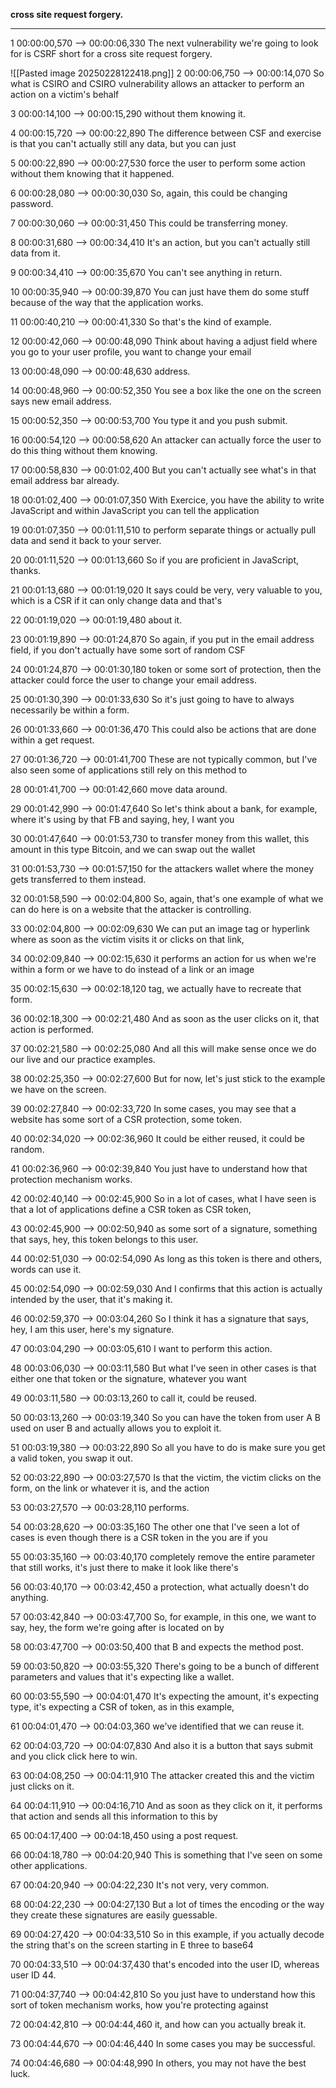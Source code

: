 **cross site request forgery.**









---

1
00:00:00,570 --> 00:00:06,330
The next vulnerability we're going to look for is CSRF short for a cross site request forgery.


![[Pasted image 20250228122418.png]]
2
00:00:06,750 --> 00:00:14,070
So what is CSIRO and CSIRO vulnerability allows an attacker to perform an action on a victim's behalf

3
00:00:14,100 --> 00:00:15,290
without them knowing it.

4
00:00:15,720 --> 00:00:22,890
The difference between CSF and exercise is that you can't actually still any data, but you can just

5
00:00:22,890 --> 00:00:27,530
force the user to perform some action without them knowing that it happened.

6
00:00:28,080 --> 00:00:30,030
So, again, this could be changing password.

7
00:00:30,060 --> 00:00:31,450
This could be transferring money.

8
00:00:31,680 --> 00:00:34,410
It's an action, but you can't actually still data from it.

9
00:00:34,410 --> 00:00:35,670
You can't see anything in return.

10
00:00:35,940 --> 00:00:39,870
You can just have them do some stuff because of the way that the application works.

11
00:00:40,210 --> 00:00:41,330
So that's the kind of example.

12
00:00:42,060 --> 00:00:48,090
Think about having a adjust field where you go to your user profile, you want to change your email

13
00:00:48,090 --> 00:00:48,630
address.

14
00:00:48,960 --> 00:00:52,350
You see a box like the one on the screen says new email address.

15
00:00:52,350 --> 00:00:53,700
You type it and you push submit.

16
00:00:54,120 --> 00:00:58,620
An attacker can actually force the user to do this thing without them knowing.

17
00:00:58,830 --> 00:01:02,400
But you can't actually see what's in that email address bar already.

18
00:01:02,400 --> 00:01:07,350
With Exercice, you have the ability to write JavaScript and within JavaScript you can tell the application

19
00:01:07,350 --> 00:01:11,510
to perform separate things or actually pull data and send it back to your server.

20
00:01:11,520 --> 00:01:13,660
So if you are proficient in JavaScript, thanks.

21
00:01:13,680 --> 00:01:19,020
It says could be very, very valuable to you, which is a CSR if it can only change data and that's

22
00:01:19,020 --> 00:01:19,480
about it.

23
00:01:19,890 --> 00:01:24,870
So again, if you put in the email address field, if you don't actually have some sort of random CSF

24
00:01:24,870 --> 00:01:30,180
token or some sort of protection, then the attacker could force the user to change your email address.

25
00:01:30,390 --> 00:01:33,630
So it's just going to have to always necessarily be within a form.

26
00:01:33,660 --> 00:01:36,470
This could also be actions that are done within a get request.

27
00:01:36,720 --> 00:01:41,700
These are not typically common, but I've also seen some of applications still rely on this method to

28
00:01:41,700 --> 00:01:42,660
move data around.

29
00:01:42,990 --> 00:01:47,640
So let's think about a bank, for example, where it's using by that FB and saying, hey, I want you

30
00:01:47,640 --> 00:01:53,730
to transfer money from this wallet, this amount in this type Bitcoin, and we can swap out the wallet

31
00:01:53,730 --> 00:01:57,150
for the attackers wallet where the money gets transferred to them instead.

32
00:01:58,590 --> 00:02:04,800
So, again, that's one example of what we can do here is on a website that the attacker is controlling.

33
00:02:04,800 --> 00:02:09,630
We can put an image tag or hyperlink where as soon as the victim visits it or clicks on that link,

34
00:02:09,840 --> 00:02:15,630
it performs an action for us when we're within a form or we have to do instead of a link or an image

35
00:02:15,630 --> 00:02:18,120
tag, we actually have to recreate that form.

36
00:02:18,300 --> 00:02:21,480
And as soon as the user clicks on it, that action is performed.

37
00:02:21,580 --> 00:02:25,080
And all this will make sense once we do our live and our practice examples.

38
00:02:25,350 --> 00:02:27,600
But for now, let's just stick to the example we have on the screen.

39
00:02:27,840 --> 00:02:33,720
In some cases, you may see that a website has some sort of a CSR protection, some token.

40
00:02:34,020 --> 00:02:36,960
It could be either reused, it could be random.

41
00:02:36,960 --> 00:02:39,840
You just have to understand how that protection mechanism works.

42
00:02:40,140 --> 00:02:45,900
So in a lot of cases, what I have seen is that a lot of applications define a CSR token as CSR token,

43
00:02:45,900 --> 00:02:50,940
as some sort of a signature, something that says, hey, this token belongs to this user.

44
00:02:51,030 --> 00:02:54,090
As long as this token is there and others, words can use it.

45
00:02:54,090 --> 00:02:59,030
And I confirms that this action is actually intended by the user, that it's making it.

46
00:02:59,370 --> 00:03:04,260
So I think it has a signature that says, hey, I am this user, here's my signature.

47
00:03:04,290 --> 00:03:05,610
I want to perform this action.

48
00:03:06,030 --> 00:03:11,580
But what I've seen in other cases is that either one that token or the signature, whatever you want

49
00:03:11,580 --> 00:03:13,260
to call it, could be reused.

50
00:03:13,260 --> 00:03:19,340
So you can have the token from user A B used on user B and actually allows you to exploit it.

51
00:03:19,380 --> 00:03:22,890
So all you have to do is make sure you get a valid token, you swap it out.

52
00:03:22,890 --> 00:03:27,570
Is that the victim, the victim clicks on the form, on the link or whatever it is, and the action

53
00:03:27,570 --> 00:03:28,110
performs.

54
00:03:28,620 --> 00:03:35,160
The other one that I've seen a lot of cases is even though there is a CSR token in the you are if you

55
00:03:35,160 --> 00:03:40,170
completely remove the entire parameter that still works, it's just there to make it look like there's

56
00:03:40,170 --> 00:03:42,450
a protection, what actually doesn't do anything.

57
00:03:42,840 --> 00:03:47,700
So, for example, in this one, we want to say, hey, the form we're going after is located on by

58
00:03:47,700 --> 00:03:50,400
that B and expects the method post.

59
00:03:50,820 --> 00:03:55,320
There's going to be a bunch of different parameters and values that it's expecting like a wallet.

60
00:03:55,590 --> 00:04:01,470
It's expecting the amount, it's expecting type, it's expecting a CSR of token, as in this example,

61
00:04:01,470 --> 00:04:03,360
we've identified that we can reuse it.

62
00:04:03,720 --> 00:04:07,830
And also it is a button that says submit and you click click here to win.

63
00:04:08,250 --> 00:04:11,910
The attacker created this and the victim just clicks on it.

64
00:04:11,910 --> 00:04:16,710
And as soon as they click on it, it performs that action and sends all this information to this by

65
00:04:17,400 --> 00:04:18,450
using a post request.

66
00:04:18,780 --> 00:04:20,940
This is something that I've seen on some other applications.

67
00:04:20,940 --> 00:04:22,230
It's not very, very common.

68
00:04:22,230 --> 00:04:27,130
But a lot of times the encoding or the way they create these signatures are easily guessable.

69
00:04:27,420 --> 00:04:33,510
So in this example, if you actually decode the string that's on the screen starting in E three to base64

70
00:04:33,510 --> 00:04:37,430
that's encoded into the user ID, whereas user ID 44.

71
00:04:37,740 --> 00:04:42,810
So you just have to understand how this sort of token mechanism works, how you're protecting against

72
00:04:42,810 --> 00:04:44,460
it, and how can you actually break it.

73
00:04:44,670 --> 00:04:46,440
In some cases you may be successful.

74
00:04:46,680 --> 00:04:48,990
In others, you may not have the best luck.
